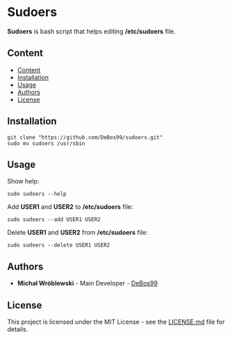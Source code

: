 # Sudoers

**Sudoers** is bash script that helps editing **/etc/sudoers** file.

## Content

- [Content](#content)
- [Installation](#installation)
- [Usage](#usage)
- [Authors](#authors)
- [License](#license)

## Installation

```
git clone "https://github.com/DeBos99/sudoers.git"
sudo mv sudoers /usr/sbin
```

## Usage

Show help:

`sudo sudoers --help`

Add **USER1** and **USER2** to **/etc/sudoers** file:

`sudo sudoers --add USER1 USER2`

Delete **USER1** and **USER2** from **/etc/sudoers** file:

`sudo sudoers --delete USER1 USER2`

## Authors

* **Michał Wróblewski** - Main Developer - [DeBos99](https://github.com/DeBos99)

## License

This project is licensed under the MIT License - see the [LICENSE.md](LICENSE.md) file for details.
